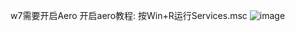 w7需要开启Aero
开启aero教程:
按Win+R运行Services.msc
![image](https://raw.githubusercontent.com/negitegoj/shuoming/master/tupian/QQ%E6%88%AA%E5%9B%BE20190822153111.png)
